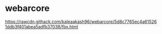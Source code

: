 # webarcore

https://rawcdn.githack.com/kaleaakash96/webarcore/5d8c7765ec4a615261ddb3f401abea5adfb37038/fbx.html
